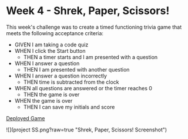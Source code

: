 # Week 4 - Shrek, Paper, Scissors!

This week's challenge was to create a timed functioning trivia game that meets the following acceptance criteria:

- GIVEN I am taking a code quiz
- WHEN I click the Start button
    - THEN a timer starts and I am presented with a question
- WHEN I answer a question
    - THEN I am presented with another question
- WHEN I answer a question incorrectly
    - THEN time is subtracted from the clock
- WHEN all questions are answered or the timer reaches 0
    - THEN the game is over
- WHEN the game is over
    - THEN I can save my initials and score

[Deployed Game](https://charlestietjen.github.io/Trilogy-HW-Week-4-Trivia-Game/ "Shrek, Paper, Scissors!")

![](project SS.png?raw=true "Shrek, Paper, Scissors! Screenshot")